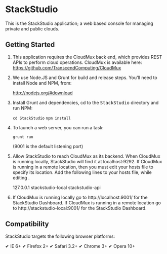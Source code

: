 StackStudio
===========

This is the StackStudio application; a web based console for managing
private and public clouds.

Getting Started
---------------

1. This application requires the CloudMux back end, which provides REST APIs to perform cloud operations.  CloudMux is available here: https://github.com/TranscendComputing/CloudMux

2. We use Node.JS and Grunt for build and release steps.  You'll need to install Node and NPM, from:

    http://nodejs.org/#download

3. Install Grunt and dependencies, cd to the <tt>StackStudio</tt> directory and run NPM:

    `cd StackStudio`
    `npm install`

4. To launch a web server, you can run a task:

    `grunt run`

    (9001 is the default listening port)

6. Allow StackStudio to reach CloudMux as its backend. When CloudMux is running locally, StackStudio will find it at localhost:9292. If CloudMux is running in a remote location, then you must edit your hosts file to specify its location. Add the following lines to your hosts file, while editing <remote host ip>.

	127.0.0.1 		 stackstudio-local
	<remote host ip> stackstudio-api

5. If CloudMux is running locally go to http://localhost:9001/ for the StackStudio Dashboard. If CloudMux is running in a remote location go to http://stackstudio-local:9001/ for the StackStudio Dashboard.

Compatibility
-------------

StackStudio targets the following browser platforms:

✔ IE 6+
✔ Firefox 2+
✔ Safari 3.2+
✔ Chrome 3+
✔ Opera 10+



